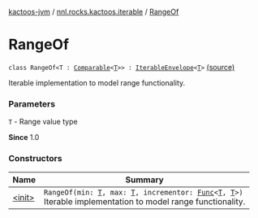 [kactoos-jvm](../../index.md) / [nnl.rocks.kactoos.iterable](../index.md) / [RangeOf](./index.md)

# RangeOf

`class RangeOf<T : `[`Comparable`](https://kotlinlang.org/api/latest/jvm/stdlib/kotlin/-comparable/index.html)`<`[`T`](index.md#T)`>> : `[`IterableEnvelope`](../-iterable-envelope/index.md)`<`[`T`](index.md#T)`>` [(source)](https://github.com/neonailol/kactoos/blob/master/kactoos-jvm/src/main/kotlin/nnl/rocks/kactoos/iterable/RangeOf.kt#L15)

Iterable implementation to model range functionality.

### Parameters

`T` - Range value type

**Since**
1.0

### Constructors

| Name | Summary |
|---|---|
| [&lt;init&gt;](-init-.md) | `RangeOf(min: `[`T`](index.md#T)`, max: `[`T`](index.md#T)`, incrementor: `[`Func`](../../nnl.rocks.kactoos/-func/index.md)`<`[`T`](index.md#T)`, `[`T`](index.md#T)`>)`<br>Iterable implementation to model range functionality. |
